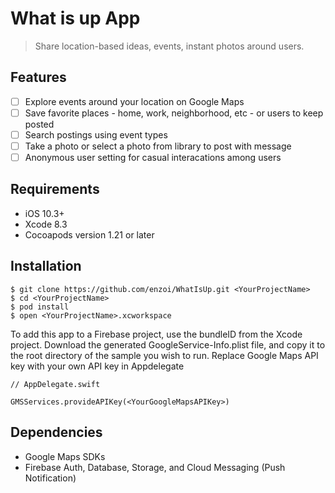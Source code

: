 # What is up App
> Share location-based ideas, events, instant photos around users.

## Features

- [ ] Explore events around your location on Google Maps
- [ ] Save favorite places - home, work, neighborhood, etc - or users to keep posted
- [ ] Search postings using event types
- [ ] Take a photo or select a photo from library to post with message
- [ ] Anonymous user setting for casual interacations among users

## Requirements

- iOS 10.3+
- Xcode 8.3
- Cocoapods version 1.21 or later

## Installation

```
$ git clone https://github.com/enzoi/WhatIsUp.git <YourProjectName>
$ cd <YourProjectName>
$ pod install
$ open <YourProjectName>.xcworkspace
```

To add this app to a Firebase project, use the bundleID from the Xcode project. Download the generated GoogleService-Info.plist file, and copy it to the root directory of the sample you wish to run. Replace Google Maps API key with your own API key in Appdelegate 

```
// AppDelegate.swift

GMSServices.provideAPIKey(<YourGoogleMapsAPIKey>)
```

## Dependencies

* Google Maps SDKs
* Firebase Auth, Database, Storage, and Cloud Messaging (Push Notification)
